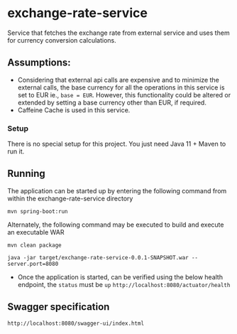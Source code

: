# exchange-rate-service

Service that fetches the exchange rate from external service and uses them for currency conversion calculations.

## Assumptions:
  * Considering that external api calls are expensive and to minimize the external calls, the base currency for all the operations in this service is set to EUR ie., `base = EUR`.
   However, this functionality could be altered or extended by setting a base currency other than EUR, if required. 
  * Caffeine Cache is used in this service. 
  
### Setup

There is no special setup for this project. You just need Java 11 + Maven to run it.

## Running
The application can be started up by entering the following command from within the exchange-rate-service directory

`mvn spring-boot:run`

Alternately, the following command may be executed to build and execute an executable WAR

`mvn clean package`

`java -jar target/exchange-rate-service-0.0.1-SNAPSHOT.war --server.port=8080`

* Once the application is started, can be verified using the below health endpoint, the `status` must be `up`
``http://localhost:8080/actuator/health``

## Swagger specification
``http://localhost:8080/swagger-ui/index.html``